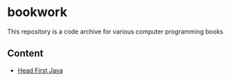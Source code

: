 # bookwork

This repository is a code archive for various computer programming books

## Content
- [Head First Java](head_first_java/README.md)

